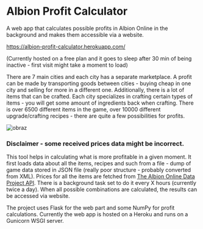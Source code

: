# Albion Profit Calculator
A web app that calculates possible profits in Albion Online in the background and makes them accessible via a website. 

https://albion-profit-calculator.herokuapp.com/ 

(Currently hosted on a free plan and it goes to sleep after 30 min of being inactive - first visit might take a moment to load)

There are 7 main cities and each city has a separate marketplace. A profit can be made by transporting goods between cities - buying cheap in one city and selling for more in a different one. 
Additionally, there is a lot of items that can be crafted. Each city specializes in crafting certain types of items - you will get some amount of ingredients back when crafting.
There is over 6500 different items in the game, over 10000 different upgrade/crafting recipes - there are quite a few possibilities for profits.

![obraz](https://user-images.githubusercontent.com/11869011/122793365-66c78080-d2bb-11eb-93ce-f274465d9d88.png)

### Disclaimer - some received prices data might be incorrect.

This tool helps in calculating what is more profitable in a given moment. It first loads data about all the items, recipes and such from a file - dump of game data stored in JSON file (really poor structure - probably converted from XML).
Prices for all the items are fetched from [The Albion Online Data Project API](https://www.albion-online-data.com/). There is a background task set to do it every X hours (currently twice a day).
When all possible combinations are calculated, the results can be accessed via website.

The project uses Flask for the web part and some NumPy for profit calculations.
Currently the web app is hosted on a Heroku and runs on a Gunicorn WSGI server. 
